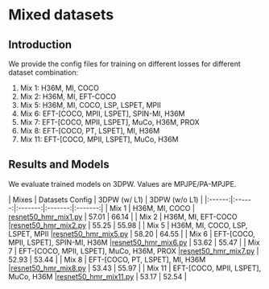 # Mixed datasets

## Introduction

We provide the config files for training on different losses for different dataset combination:
1. Mix 1: H36M, MI, COCO
2. Mix 2: H36M, MI, EFT-COCO
3. Mix 5: H36M, MI, COCO, LSP, LSPET, MPII
4. Mix 6: EFT-[COCO, MPII, LSPET], SPIN-MI, H36M
5. Mix 7: EFT-[COCO, MPII, LSPET], MuCo, H36M, PROX
6. Mix 8: EFT-[COCO, PT, LSPET], MI, H36M
7. Mix 11: EFT-[COCO, MPII, LSPET], MuCo, H36M


## Results and Models

We evaluate trained models on 3DPW. Values are MPJPE/PA-MPJPE.

| Mixes | Datasets  Config | 3DPW (w/ L1)   | 3DPW (w/o L1)   |
|:------:|:------:|:-------:|:-------:|:-------:|
| Mix 1 | H36M, MI, COCO | [resnet50_hmr_mix1.py](resnet50_hmr_mix1.py) | 57.01 | 66.14 |
| Mix 2 | H36M, MI, EFT-COCO |[resnet50_hmr_mix2.py](resnet50_hmr_mix2.py) | 55.25 | 55.98 |
| Mix 5 | H36M, MI, COCO, LSP, LSPET, MPII |[resnet50_hmr_mix5.py](resnet50_hmr_mix5.py) | 58.20 | 64.55 |
| Mix 6 | EFT-[COCO, MPII, LSPET], SPIN-MI, H36M |[resnet50_hmr_mix6.py](resnet50_hmr_mix6.py) | 53.62 | 55.47 |
| Mix 7 | EFT-[COCO, MPII, LSPET], MuCo, H36M, PROX |[resnet50_hmr_mix7.py](resnet50_hmr_mix7.py) | 52.93 | 53.44 |
| Mix 8 | EFT-[COCO, PT, LSPET], MI, H36M |[resnet50_hmr_mix8.py](resnet50_hmr_mix8.py) | 53.43 | 55.97 |
| Mix 11 | EFT-[COCO, MPII, LSPET], MuCo, H36M |[resnet50_hmr_mix11.py](resnet50_hmr_mix11.py) | 53.17 | 52.54 |
